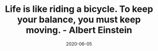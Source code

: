 ---
title: "Life is like riding a bicycle. To keep your balance, you must keep moving. - Albert Einstein"
date: 2020-06-05
slug: "rich-text"
description: "quote"
keywords: ["life", "Einstein"]
draft: false
tags: ["quotes"]
math: false
toc: false
---